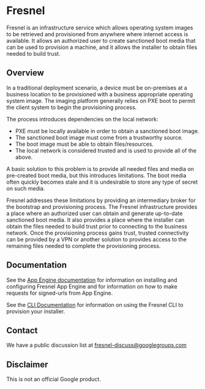 # Fresnel

Fresnel is an infrastructure service which allows operating system images to be
retrieved and provisioned from anywhere where internet access is available. It
allows an authorized user to create sanctioned boot media that can be used to
provision a machine, and it allows the installer to obtain files needed to build
trust.

## Overview

In a traditional deployment scenario, a device must be on-premises at a
business location to be provisioned with a business appropriate operating system
image. The imaging platform generally relies on PXE boot to permit the client
system to begin the provisioning process.

The process introduces dependencies on the local network:

*   PXE must be locally available in order to obtain a sanctioned boot image.
*   The sanctioned boot image must come from a trustworthy source.
*   The boot image must be able to obtain files/resources.
*   The local network is considered trusted and is used to provide all of the
    above.

A basic solution to this problem is to provide all needed files and media on
pre-created boot media, but this introduces limitations. The boot media often
quickly becomes stale and it is undesirable to store any type of secret on
such media.

Fresnel addresses these limitations by providing an intermediary broker for the
bootstrap and provisioning process. The Fresnel infrastructure provides a place
where an authorized user can obtain and generate up-to-date sanctioned boot
media. It also provides a place where the installer can obtain the files needed
to build trust prior to connecting to the business network. Once the
provisioning process gains trust, trusted connectivity can be provided by a
VPN or another solution to provides access to the remaining files needed to
complete the provisioning process.

## Documentation

See the [App Engine documentation](appengine/README.md) for information on
installing and configuring Fresnel App Engine and for information on how to
make requests for signed-urls from App Engine.

See the [CLI Documentation](cli/README.md) for information on using the Fresnel
CLI to provision your installer.

## Contact

We have a public discussion list at
[fresnel-discuss@googlegroups.com](https://groups.google.com/forum/#!forum/fresnel-discuss)


## Disclaimer

This is not an official Google product.
